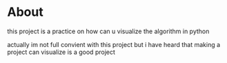 # About
this project is a practice on how can u visualize the algorithm in python

actually im not full convient with this project but i have heard that making a project can visualize is a good project